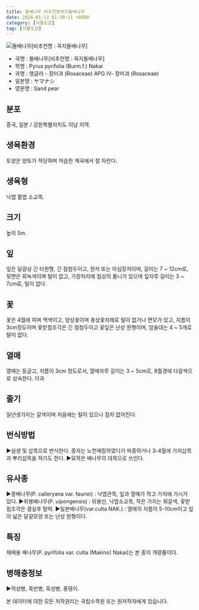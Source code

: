 ```yaml
---
title: 돌배나무_비추천명꼭지돌배나무
date: 2024-01-13 01:38:11 +0800
category: [식물도감]
tag: [식물도감]
---
```




![돌배나무[비추천명 : 꼭지돌배나무]](/fileUpload/plants/basic/Rosaceae/Pyrus/12961/12961_9_th2.JPG)
- 국명 : 돌배나무[비추천명 : 꼭지돌배나무]
- 학명 : Pyrus pyrifolia (Burm.f.) Nakai
- 과명 : 앵글러 - 장미과 (Rosaceae) APG Ⅳ- 장미과 (Rosaceae)
- 일본명 : ヤマナシ
- 영문명 : Sand pear


## 분포
중국, 일본 / 강원특별자치도 이남 지역.
## 생육환경
토양은 양토가 적당하며 저습한 계곡에서 잘 자란다.
## 생육형
낙엽 활엽 소교목.
## 크기
높이 5m.
## 잎
잎은 달걀상 긴 타원형, 긴 점첨두이고, 원저 또는 아심장저이며, 길이는 7 ~ 12cm로, 뒷면은 회녹색이며 털이 없고, 가장자리에 침상의 톱니가 있으며 잎자루 길이는 3 ~ 7cm로, 털이 없다.
## 꽃
꽃은 4월에 피며 백색이고, 양성꽃이며 총상꽃차례로 털이 없거나 면모가 있고, 지름이 3cm정도이며 꽃받침조각은 긴 점첨두이고 꽃잎은 난상 원형이며, 암술대는 4 ~ 5개로 털이 없다.
## 열매
열매는 둥글고, 지름이 3cm 정도로서, 열매자루 길이는 3 ~ 5cm로, 8월경에 다갈색으로 성숙한다. 이과
## 줄기
일년생가지는 갈색이며 처음에는 털이 있으나 점차 없어진다.
## 번식방법
▶실생 및 삽목으로 번식한다. 종자는 노천매장하였다가 파종하거나 3-4월에 가지삽목과 뿌리삽목을 하기도 한다.▶묘목은 배나무의 대목으로 쓰인다.
## 유사종
▶콩배나무(P. calleryana var. fauriei) : 낙엽관목, 잎과 열매가 작고 가지에 가시가 있다.▶위봉배나무(P. uipongensis) : 위봉산, 낙엽소교목, 작은 가지는 회갈색, 꽃받침조각은 결실후 탈락.▶일본배나무(var.culta NAK.) : 열매의 지름이 5-10cm이고 잎이 넓은 달걀모양 또는 난상 원형이다.
## 특징
재배용 배나무(P. pyrifolia var. culta (Makino) Nakai)는 본 종의 개량품이다. 
## 병해충정보
▶적성병, 흑반병, 흑성병, 풍뎅이.






본 데이터에 대한 모든 저작권리는 국립수목원 또는 원저작자에게 있습니다.
